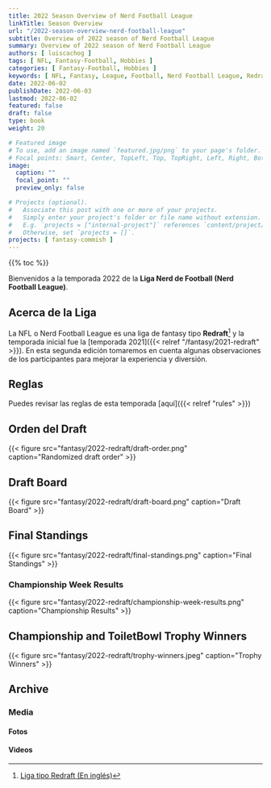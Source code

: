 ```yaml
---
title: 2022 Season Overview of Nerd Football League
linkTitle: Season Overview
url: "/2022-season-overview-nerd-football-league"
subtitle: Overview of 2022 season of Nerd Football League
summary: Overview of 2022 season of Nerd Football League
authors: [ luiscachog ]
tags: [ NFL, Fantasy-Football, Hobbies ]
categories: [ Fantasy-Football, Hobbies ]
keywords: [ NFL, Fantasy, League, Football, Nerd Football League, Redraft, 2022 ]
date: 2022-06-02
publishDate: 2022-06-03
lastmod: 2022-06-02
featured: false
draft: false
type: book
weight: 20

# Featured image
# To use, add an image named `featured.jpg/png` to your page's folder.
# Focal points: Smart, Center, TopLeft, Top, TopRight, Left, Right, BottomLeft, Bottom, BottomRight.
image:
  caption: ""
  focal_point: ""
  preview_only: false

# Projects (optional).
#   Associate this post with one or more of your projects.
#   Simply enter your project's folder or file name without extension.
#   E.g. `projects = ["internal-project"]` references `content/project/deep-learning/index.md`.
#   Otherwise, set `projects = []`.
projects: [ fantasy-commish ]
---
```


{{% toc %}}

Bienvenidos a la temporada 2022 de la **Liga Nerd de Football (Nerd Football League)**.

## Acerca de la Liga

La NFL o Nerd Football League es una liga de fantasy tipo **Redraft**[^1] y la temporada inicial fue la [temporada 2021]({{< relref "/fantasy/2021-redraft" >}}). En esta segunda edición tomaremos en cuenta algunas observaciones de los participantes para mejorar la experiencia y diversión.

## Reglas
Puedes revisar las reglas de esta temporada [aquí]({{< relref "rules" >}})

## Orden del Draft

{{< figure src="fantasy/2022-redraft/draft-order.png" caption="Randomized draft order" >}}

## Draft Board

{{< figure src="fantasy/2022-redraft/draft-board.png" caption="Draft Board" >}}

## Final Standings

{{< figure src="fantasy/2022-redraft/final-standings.png" caption="Final Standings" >}}

### Championship Week Results

{{< figure src="fantasy/2022-redraft/championship-week-results.png" caption="Championship Results" >}}

## Championship and ToiletBowl Trophy Winners

{{< figure src="fantasy/2022-redraft/trophy-winners.jpeg" caption="Trophy Winners" >}}

## Archive

### Media

#### Fotos

#### Videos

[^1]: [Liga tipo Redraft (En inglés)](https://support.sleeper.app/en/articles/3537396-league-types-formats)
